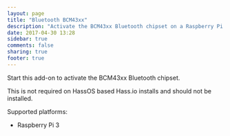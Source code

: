 ```yaml
---
layout: page
title: "Bluetooth BCM43xx"
description: "Activate the BCM43xx Bluetooth chipset on a Raspberry Pi 3."
date: 2017-04-30 13:28
sidebar: true
comments: false
sharing: true
footer: true
---
```


Start this add-on to activate the BCM43xx Bluetooth chipset.

<p class='note warning'>
 This is not required on HassOS based Hass.io installs and should not be installed.
</p>

Supported platforms:

- Raspberry Pi 3

